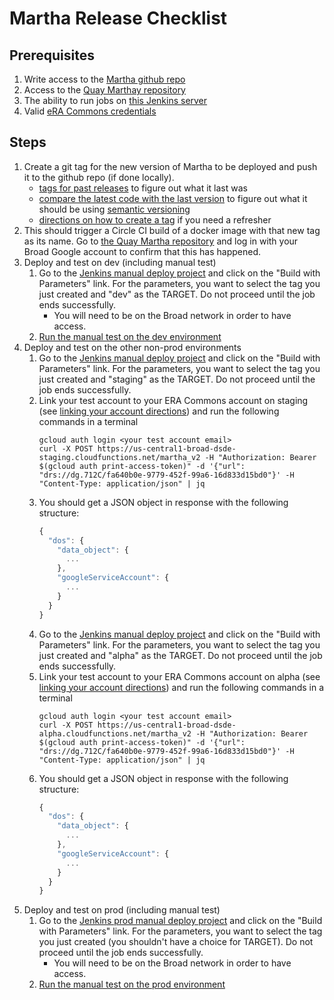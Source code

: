 Martha Release Checklist
=========

## Prerequisites
1. Write access to the [Martha github repo](https://github.com/broadinstitute/martha)
1. Access to the [Quay Marthay repository](https://quay.io/repository/broadinstitute/martha)
1. The ability to run jobs on [this Jenkins server](https://fc-jenkins.dsp-techops.broadinstitute.org)
1. Valid [eRA Commons credentials](https://public.era.nih.gov/commons/public/login.do?TARGET=https%3A%2F%2Fpublic.era.nih.gov%2Fcommons%2FcommonsInit.do)

## Steps

1. Create a git tag for the new version of Martha to be deployed and push it to the github repo (if done locally).
    - [tags for past releases](https://github.com/broadinstitute/martha/releases) to figure out what it last was
    - [compare the latest code with the last version](https://github.com/broadinstitute/martha/compare) to figure out what it should be using [semantic versioning](https://semver.org/)
    - [directions on how to create a tag](https://git-scm.com/book/en/v2/Git-Basics-Tagging#_creating_tags) if you need a refresher
1. This should trigger a Circle CI build of a docker image with that new tag as its name. Go to [the Quay Martha repository](https://quay.io/repository/broadinstitute/martha) and log in with your Broad Google account to confirm that this has happened.
1. Deploy and test on dev (including manual test)
    1. Go to the [Jenkins manual deploy project](https://fc-jenkins.dsp-techops.broadinstitute.org/job/martha-manual-deploy/) and click on the "Build with Parameters" link.  For the parameters, you want to select the tag you just created and "dev" as the TARGET.  Do not proceed until the job ends successfully.
        - You will need to be on the Broad network in order to have access.
    1. [Run the manual test on the dev environment](manual-testing.md)
1. Deploy and test on the other non-prod environments
    1. Go to the [Jenkins manual deploy project](https://fc-jenkins.dsp-techops.broadinstitute.org/job/martha-manual-deploy/) and click on the "Build with Parameters" link.  For the parameters, you want to select the tag you just created and "staging" as the TARGET.  Do not proceed until the job ends successfully.
    1. Link your test account to your ERA Commons account on staging (see [linking your account directions](manual-testing.md#link-your-account)) and run the following commands in a terminal
         ```
         gcloud auth login <your test account email>
         curl -X POST https://us-central1-broad-dsde-staging.cloudfunctions.net/martha_v2 -H "Authorization: Bearer $(gcloud auth print-access-token)" -d '{"url": "drs://dg.712C/fa640b0e-9779-452f-99a6-16d833d15bd0"}' -H "Content-Type: application/json" | jq
    1. You should get a JSON object in response with the following structure:
        ```js
        {
          "dos": {
            "data_object": {
              ...
            }, 
            "googleServiceAccount": {
              ...
            }
          } 
        }
    1. Go to the [Jenkins manual deploy project](https://fc-jenkins.dsp-techops.broadinstitute.org/job/martha-manual-deploy/) and click on the "Build with Parameters" link.  For the parameters, you want to select the tag you just created and "alpha" as the TARGET.  Do not proceed until the job ends successfully.
    1. Link your test account to your ERA Commons account on alpha (see [linking your account directions](manual-testing.md#link-your-account)) and run the following commands in a terminal
         ```
         gcloud auth login <your test account email>
         curl -X POST https://us-central1-broad-dsde-alpha.cloudfunctions.net/martha_v2 -H "Authorization: Bearer $(gcloud auth print-access-token)" -d '{"url": "drs://dg.712C/fa640b0e-9779-452f-99a6-16d833d15bd0"}' -H "Content-Type: application/json" | jq
    1. You should get a JSON object in response with the following structure:
        ```js
        {
          "dos": {
            "data_object": {
              ...
            }, 
            "googleServiceAccount": {
              ...
            }
          } 
        }
1. Deploy and test on prod (including manual test)
     1. Go to the [Jenkins prod manual deploy project](https://fcprod-jenkins.dsp-techops.broadinstitute.org/job/martha-manual-deploy/) and click on the "Build with Parameters" link.  For the parameters, you want to select the tag you just created (you shouldn't have a choice for TARGET).  Do not proceed until the job ends successfully.
         - You will need to be on the Broad network in order to have access.
     1. [Run the manual test on the prod environment](manual-testing.md)
